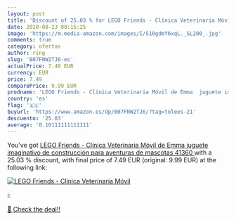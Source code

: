 ```yaml
---
layout: post
title: 'Discount of 25.03 % for LEGO Friends - Clínica Veterinaria Móvil'
date: 2020-08-23 00:15:25
image: 'https://m.media-amazon.com/images/I/510gdmY6xqL._SL200_.jpg'
comments: true
category: ofertas
author: ring
slug: 'B07FNW2TJ6-es'
actualPrice: 7.49 EUR
currency: EUR
price: 7.49
comparePrice: 9.99 EUR
prodname: 'LEGO Friends - Clínica Veterinaria Móvil de Emma  juguete imaginativo de construcción para aventuras de mascotas  41360 '
country: 'es'
flag: '🇪🇸'
buyurl: 'https://www.amazon.es/dp/B07FNW2TJ6/?tag=tolees-21'
descuento: '25.03'
average: '8.10111111111111'
---
```


You've got [LEGO Friends - Clínica Veterinaria Móvil de Emma  juguete imaginativo de construcción para aventuras de mascotas  41360 ](https://www.amazon.es/dp/B07FNW2TJ6/?tag=tolees-21) with a  25.03 % discount, with final price of 7.49 EUR (original: 9.99 EUR) at the following link:

[![LEGO Friends - Clínica Veterinaria Móvil](https://m.media-amazon.com/images/I/510gdmY6xqL._SL200_.jpg)](https://www.amazon.es/dp/B07FNW2TJ6/?tag=tolees-21)

ℹ️:


[🛒 Check the deal!!](https://www.amazon.es/dp/B07FNW2TJ6/?tag=tolees-21)
